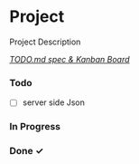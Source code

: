 # Project

Project Description

<em>[TODO.md spec & Kanban Board](https://bit.ly/3fCwKfM)</em>

### Todo

- [ ] server side Json  

### In Progress


### Done ✓


